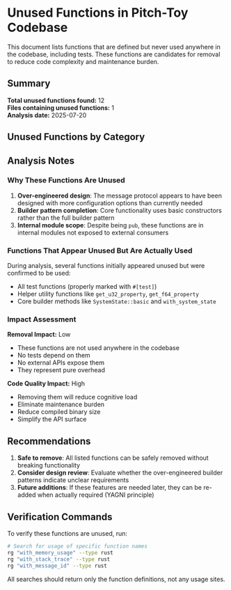 # Unused Functions in Pitch-Toy Codebase

This document lists functions that are defined but never used anywhere in the codebase, including tests. These functions are candidates for removal to reduce code complexity and maintenance burden.

## Summary

**Total unused functions found:** 12  
**Files containing unused functions:** 1  
**Analysis date:** 2025-07-20

## Unused Functions by Category

## Analysis Notes

### Why These Functions Are Unused

1. **Over-engineered design**: The message protocol appears to have been designed with more configuration options than currently needed
2. **Builder pattern completion**: Core functionality uses basic constructors rather than the full builder pattern
3. **Internal module scope**: Despite being `pub`, these functions are in internal modules not exposed to external consumers

### Functions That Appear Unused But Are Actually Used

During analysis, several functions initially appeared unused but were confirmed to be used:
- All test functions (properly marked with `#[test]`)
- Helper utility functions like `get_u32_property`, `get_f64_property`
- Core builder methods like `SystemState::basic` and `with_system_state`

### Impact Assessment

**Removal Impact:** Low
- These functions are not used anywhere in the codebase
- No tests depend on them
- No external APIs expose them
- They represent pure overhead

**Code Quality Impact:** High
- Removing them will reduce cognitive load
- Eliminate maintenance burden
- Reduce compiled binary size
- Simplify the API surface

## Recommendations

1. **Safe to remove**: All listed functions can be safely removed without breaking functionality
2. **Consider design review**: Evaluate whether the over-engineered builder patterns indicate unclear requirements
3. **Future additions**: If these features are needed later, they can be re-added when actually required (YAGNI principle)

## Verification Commands

To verify these functions are unused, run:

```bash
# Search for usage of specific function names
rg "with_memory_usage" --type rust
rg "with_stack_trace" --type rust
rg "with_message_id" --type rust
```

All searches should return only the function definitions, not any usage sites.